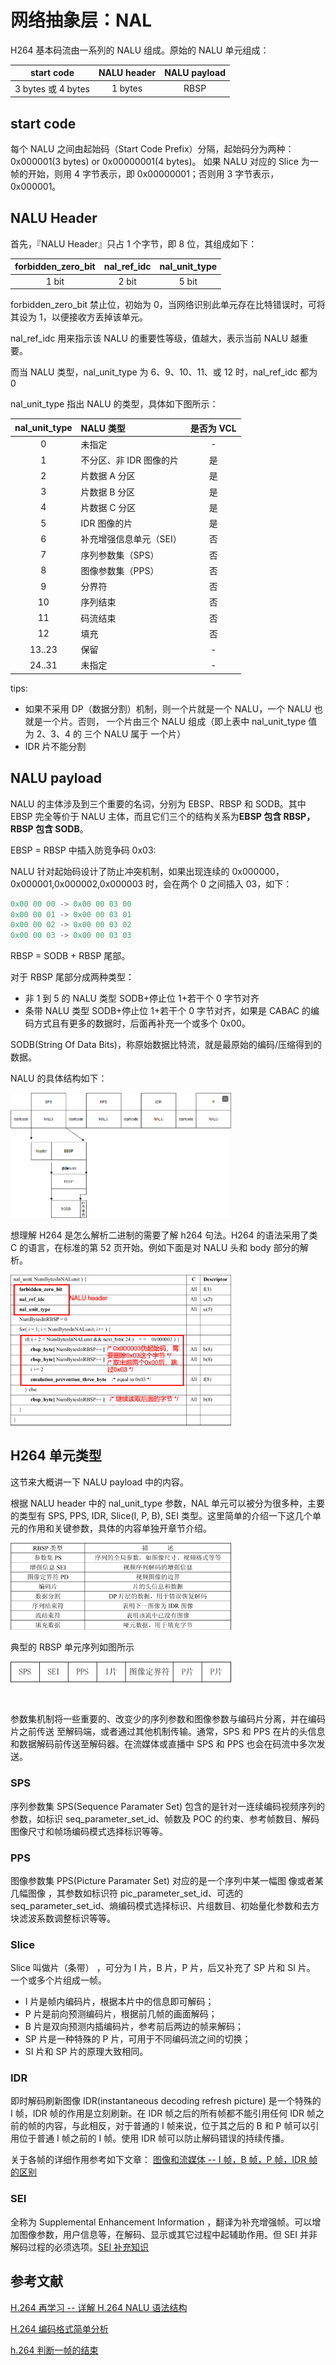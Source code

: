 # 网络抽象层：NAL

H264 基本码流由一系列的 NALU 组成。原始的 NALU 单元组成：

| start code | NALU header | NALU payload |
|:---:|:---:|:---:|
| 3 bytes 或 4 bytes | 1 bytes | RBSP |

## start code

每个 NALU 之间由起始码（Start Code Prefix）分隔，起始码分为两种：0x000001(3 bytes) or 0x00000001(4 bytes)。 如果 NALU 对应的 Slice 为一帧的开始，则用 4 字节表示，即 0x00000001；否则用 3 字节表示，0x000001。

## NALU Header

首先，『NALU Header』只占 1 个字节，即 8 位，其组成如下：

| forbidden_zero_bit | nal_ref_idc | nal_unit_type |
|:---:|:---:|:---:|
| 1 bit | 2 bit | 5 bit |

forbidden_zero_bit 禁止位，初始为 0，当网络识别此单元存在比特错误时，可将其设为 1，以便接收方丢掉该单元。

nal_ref_idc 用来指示该 NALU 的重要性等级，值越大，表示当前 NALU 越重要。

而当 NALU 类型，nal_unit_type 为 6、9、10、11、或 12 时，nal_ref_idc 都为 0

nal_unit_type 指出 NALU 的类型，具体如下图所示：

| nal_unit_type | NALU 类型 | 是否为 VCL |
|:---:|:---|:---:|
| 0  | 未指定 | - |
| 1  | 不分区、非 IDR 图像的片 | 是 |
| 2  | 片数据 A 分区 | 是 |
| 3  | 片数据 B 分区 | 是 |
| 4  | 片数据 C 分区 | 是 |
| 5  | IDR 图像的片 | 是 |
| 6  | 补充增强信息单元（SEI） | 否 |
| 7  | 序列参数集（SPS） | 否 |
| 8  | 图像参数集（PPS） | 否 |
| 9  | 分界符 | 否 |
| 10 | 序列结束 | 否 |
| 11 | 码流结束 | 否 |
| 12 | 填充 | 否 |
| 13..23 | 保留 | - |
| 24..31 | 未指定 | - |

tips:

- 如果不采用 DP（数据分割）机制，则一个片就是一个 NALU，一个 NALU 也就是一个片。否则， 一个片由三个 NALU 组成（即上表中 nal_unit_type 值为 2、3、4 的 三个 NALU 属于 一个片）
- IDR 片不能分割  

## NALU payload

NALU 的主体涉及到三个重要的名词，分别为 EBSP、RBSP 和 SODB。其中 EBSP 完全等价于 NALU 主体，而且它们三个的结构关系为**EBSP 包含 RBSP，RBSP 包含 SODB**。

EBSP = RBSP 中插入防竞争码 0x03:

NALU 针对起始码设计了防止冲突机制，如果出现连续的 0x000000，0x000001,0x000002,0x000003 时，会在两个 0 之间插入 03，如下：

```c
0x00 00 00 -> 0x00 00 03 00
0x00 00 01 -> 0x00 00 03 01
0x00 00 02 -> 0x00 00 03 02
0x00 00 03 -> 0x00 00 03 03
```

RBSP = SODB + RBSP 尾部。

对于 RBSP 尾部分成两种类型：

- 非 1 到 5 的 NALU 类型 SODB+停止位 1+若干个 0 字节对齐
- 条带 NALU 类型  SODB+停止位 1+若干个 0 字节对齐，如果是 CABAC 的编码方式且有更多的数据时，后面再补充一个或多个 0x00。

SODB(String Of Data Bits)，称原始数据比特流，就是最原始的编码/压缩得到的数据。

NALU 的具体结构如下：

<img src="NALU payload.png#pic_center" width="70%">

想理解 H264 是怎么解析二进制的需要了解 h264 句法。H264 的语法采用了类 C 的语言，在标准的第 52 页开始。例如下面是对 NALU 头和 body 部分的解析。

<img src="NALU语法解析.png#pic_center" width="70%">

## H264 单元类型

这节来大概讲一下 NALU payload 中的内容。

根据 NALU header 中的 nal_unit_type 参数，NAL 单元可以被分为很多种，主要的类型有 SPS, PPS, IDR, Slice(I, P, B), SEI 类型。这里简单的介绍一下这几个单元的作用和关键参数，具体的内容单独开章节介绍。

<img src="RBSP描述.png#pic_center" width="70%">

典型的 RBSP 单元序列如图所示

<img src="典型RBSP单元序列.png#pic_center" width="70%">

&nbsp;

参数集机制将一些重要的、改变少的序列参数和图像参数与编码片分离，并在编码片之前传送 至解码端，或者通过其他机制传输。通常，SPS 和 PPS 在片的头信息和数据解码前传送至解码器。在流媒体或直播中 SPS 和 PPS 也会在码流中多次发送。

### SPS

序列参数集 SPS(Sequence Paramater Set) 包含的是针对一连续编码视频序列的参数，如标识 seq_parameter_set_id、帧数及 POC 的约束、参考帧数目、解码图像尺寸和帧场编码模式选择标识等等。

### PPS

图像参数集 PPS(Picture Paramater Set) 对应的是一个序列中某一幅图 像或者某几幅图像 ，其参数如标识符 pic_parameter_set_id、可选的 seq_parameter_set_id、熵编码模式选择标识、片组数目、初始量化参数和去方块滤波系数调整标识等等。

### Slice

Slice 叫做片（条带） ，可分为 I 片，B 片，P 片，后又补充了 SP 片和 SI 片。
一个或多个片组成一帧。

- I 片是帧内编码片，根据本片中的信息即可解码；
- P 片是前向预测编码片，根据前几帧的画面解码；
- B 片是双向预测内插编码片，参考前后两边的帧来解码；
- SP 片是一种特殊的 P 片，可用于不同编码流之间的切换；
- SI 片和 SP 片的原理大致相同。

### IDR

即时解码刷新图像 IDR(instantaneous decoding refresh picture) 是一个特殊的 I 帧，IDR 帧的作用是立刻刷新。在 IDR 帧之后的所有帧都不能引用任何 IDR 帧之前的帧的内容，与此相反，对于普通的 I 帧来说，位于其之后的 B 和 P 帧可以引用位于普通 I 帧之前的 I 帧。使用 IDR 帧可以防止解码错误的持续传播。

关于各帧的详细作用参考如下文章：
[图像和流媒体 -- I 帧，B 帧，P 帧，IDR 帧的区别](https://blog.csdn.net/qq_29350001/article/details/73770702)

### SEI

全称为 Supplemental Enhancement Information ，翻译为补充增强帧。可以增加图像参数，用户信息等，在解码、显示或其它过程中起辅助作用。但 SEI 并非解码过程的必须选项。[SEI 补充知识](https://zhuanlan.zhihu.com/p/33720871)

## 参考文献

[H.264 再学习 -- 详解 H.264 NALU 语法结构](https://blog.csdn.net/qq_29350001/article/details/78226286)

[H.264 编码格式简单分析](https://cloud.tencent.com/developer/article/1461531)

[h.264 判断一帧的结束](https://blog.csdn.net/sstya/article/details/50071369)
